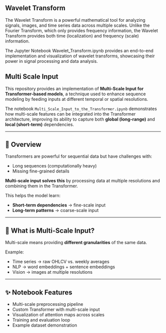 ## Wavelet Transform
The Wavelet Transform is a powerful mathematical tool for analyzing signals, images, and time series data across multiple scales. Unlike the Fourier Transform, which only provides frequency information, the Wavelet Transform provides both time (localization) and frequency (scale) information.

The Jupyter Notebook Wavelet_Transform.ipynb provides an end-to-end implementation and visualization of wavelet transforms, showcasing their power in signal processing and data analysis.

## Multi Scale Input 
This repository provides an implementation of **Multi-Scale Input for Transformer-based models**, a technique used to enhance sequence modeling by feeding inputs at different temporal or spatial resolutions.  

The notebook `Multi_Scale_Input_to_the_Transformer.ipynb` demonstrates how multi-scale features can be integrated into the Transformer architecture, improving its ability to capture both **global (long-range)** and **local (short-term)** dependencies.  

---

## 🔎 Overview  

Transformers are powerful for sequential data but have challenges with:  
- Long sequences (computationally heavy)  
- Missing fine-grained details  

**Multi-scale input solves this** by processing data at multiple resolutions and combining them in the Transformer.  

This helps the model learn:  
- **Short-term dependencies** → fine-scale input  
- **Long-term patterns** → coarse-scale input  

---

## 📘 What is Multi-Scale Input?  

Multi-scale means providing **different granularities** of the same data.  

Example:  
- Time series → raw OHLCV vs. weekly averages  
- NLP → word embeddings + sentence embeddings  
- Vision → images at multiple resolutions  

---

## ✨ Notebook Features  

- Multi-scale preprocessing pipeline  
- Custom Transformer with multi-scale input  
- Visualization of attention maps across scales  
- Training and evaluation loop  
- Example dataset demonstration  
